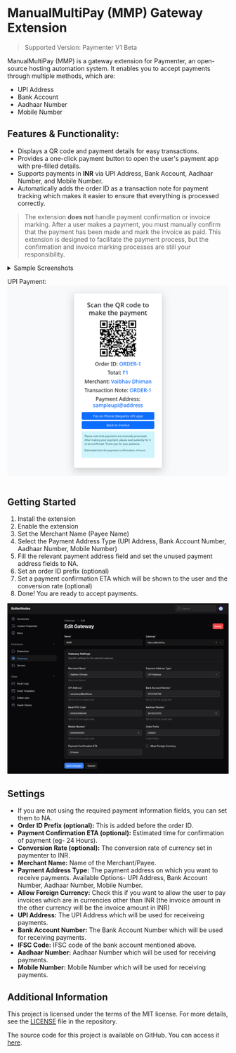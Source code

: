 # ManualMultiPay (MMP) Gateway Extension

> Supported Version: Paymenter V1 Beta

ManualMultiPay (MMP) is a gateway extension for Paymenter, an open-source hosting automation system. It enables you to accept payments through multiple methods, which are:

- UPI Address
- Bank Account
- Aadhaar Number
- Mobile Number

## Features & Functionality:

- Displays a QR code and payment details for easy transactions.
- Provides a one-click payment button to open the user's payment app with pre-filled details.
- Supports payments in **INR** via UPI Address, Bank Account, Aadhaar Number, and Mobile Number.
- Automatically adds the order ID as a transaction note for payment tracking which makes it easier to ensure that everything is processed correctly.


> The extension **does not** handle payment confirmation or invoice marking. After a user makes a payment, you must manually confirm that the payment has been made and mark the invoice as paid. This extension is designed to facilitate the payment process, but the confirmation and invoice marking processes are still your responsibility.

<details>
<summary>Sample Screenshots

UPI Payment:
<img src="assets/sample-upi-payment.png" alt="Sample UPI Payment" />
</summary>
Bank Account Payment:
<img src="assets/sample-bank-payment.png" alt="Sample Bank Payment" />
Aadhaar Payment:
<img src="assets/sample-aadhaar-payment.png" alt="Sample Aadhaar Payment" />
Mobile Payment:
<img src="assets/sample-mobile-payment.png" alt="Sample Mobile Payment" />
</details>

## Getting Started
1. Install the extension
1. Enable the extension
1. Set the Merchant Name (Payee Name)
1. Select the Payment Address Type (UPI Address, Bank Account Number, Aadhaar Number, Mobile Number)
1. Fill the relevant payment address field and set the unused payment address fields to NA.
1. Set an order ID prefix (optional)
1. Set a payment confirmation ETA which will be shown to the user and the conversion rate (optional)
1. Done! You are ready to accept payments.

![Settings](assets/settings.png)

## Settings
- If you are not using the required payment information fields, you can set them to NA.
- **Order ID Prefix (optional):** This is added before the order ID.
- **Payment Confirmation ETA (optional):** Estimated time for confirmation of payment (eg- 24 Hours).
- **Conversion Rate (optional):** The conversion rate of currency set in paymenter to INR.
- **Merchant Name:** Name of the Merchant/Payee.
- **Payment Address Type:** The payment address on which you want to receive payments. Available Options- UPI Address, Bank Account Number, Aadhaar Number, Mobile Number.
- **Allow Foreign Currency:** Check this if you want to allow the user to pay invoices which are in currencies other than INR (the invoice amount in the other currency will be the invoice amount in INR)
- **UPI Address:** The UPI Address which will be used for receiveing payments.
- **Bank Account Number:** The Bank Account Number which will be used for receiving payments.
- **IFSC Code:** IFSC code of the bank account mentioned above.
- **Aadhaar Number:** Aadhaar Number which will be used for receiving payments.
- **Mobile Number:** Mobile Number which will be used for receiving payments.

## Additional Information
This project is licensed under the terms of the MIT license. For more details, see the [LICENSE](LICENSE) file in the repository.

The source code for this project is available on GitHub. You can access it [here](https://github.com/VaibhavSys/ManualMultiPay).